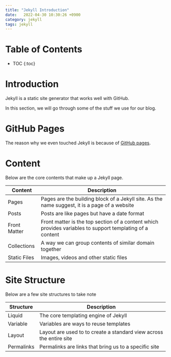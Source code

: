 ```yaml
---
title: "Jekyll Introduction"
date:   2022-04-30 10:30:26 +0900
category: jekyll
tags: jekyll
---
```

# Table of Contents
* TOC
{:toc}

# Introduction
Jekyll is a static site generator that works well with GitHub.

In this section, we will go through some of the stuff we use for our blog.

# GitHub Pages
The reason why we even touched Jekyll is because of [GitHub pages](https://docs.github.com/en/pages).

# Content
Below are the core contents that make up a Jekyll page.

|Content|Description|
|-|-|
|Pages|Pages are the building block of a Jekyll site. As the name suggest, it is a page of a website|
|Posts|Posts are like pages but have a date format|
|Front Matter|Front matter is the top section of a content which provides variables to support templating of a content|
|Collections|A way we can group contents of similar domain together|
|Static Files|Images, videos and other static files|

# Site Structure
Below are a few site structures to take note

|Structure|Description|
|-|-|
|Liquid|The core templating engine of Jekyll|
|Variable|Variables are ways to reuse templates|
|Layout|Layout are used to to create a standard view across the entire site|
|Permalinks|Permalinks are links that bring us to a specific site|
